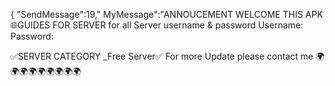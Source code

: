 {
"SendMessage":19,"
MyMessage":"ANNOUCEMENT WELCOME THIS APK 🌐GUIDES FOR SERVER
for all Server username & password
Username: 
Password: 
 
✅SERVER CATEGORY _Free Server✅
For more Update please contact me
🌍🌍🌍🌍🌍🌍🌍🌍🌍
